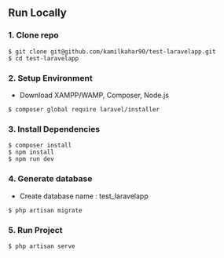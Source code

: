 ## Run Locally

### 1. Clone repo

```
$ git clone git@github.com/kamilkahar90/test-laravelapp.git
$ cd test-laravelapp
```

### 2. Setup Environment

-   Download XAMPP/WAMP, Composer, Node.js

```
$ composer global require laravel/installer

```

### 3. Install Dependencies

```
$ composer install
$ npm install
$ npm run dev
```

### 4. Generate database

-   Create database name : test_laravelapp

```
$ php artisan migrate
```

### 5. Run Project

```
$ php artisan serve
```
